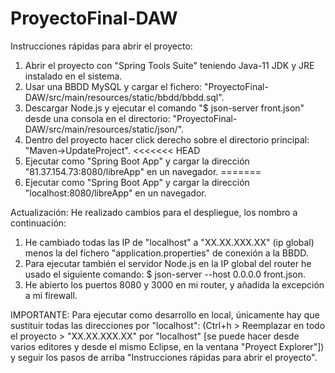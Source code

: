 # ProyectoFinal-DAW

Instrucciones rápidas para abrir el proyecto:
1. Abrir el proyecto con "Spring Tools Suite" teniendo Java-11 JDK y JRE instalado en el sistema.
2. Usar una BBDD MySQL y cargar el fichero: "ProyectoFinal-DAW/src/main/resources/static/bbdd/bbdd.sql".
3. Descargar Node.js y ejecutar el comando "$ json-server front.json" desde una consola en el directorio: "ProyectoFinal-DAW/src/main/resources/static/json/".
4. Dentro del proyecto hacer click derecho sobre el directorio principal: "Maven->UpdateProject".
<<<<<<< HEAD
5. Ejecutar como "Spring Boot App" y cargar la dirección "81.37.154.73:8080/libreApp" en un navegador.
=======
5. Ejecutar como "Spring Boot App" y cargar la dirección "localhost:8080/libreApp" en un navegador.

Actualización:
He realizado cambios para el despliegue, los nombro a continuación:
1. He cambiado todas las IP de "localhost" a "XX.XX.XXX.XX" (ip global) menos la del fichero "application.properties" de conexión a la BBDD.
2. Para ejecutar también el servidor Node.js en la IP global del router he usado el siguiente comando: $ json-server --host 0.0.0.0 front.json.
3. He abierto los puertos 8080 y 3000 en mi router, y añadida la excepción a mi firewall.

IMPORTANTE:
Para ejecutar como desarrollo en local, únicamente hay que sustituir todas las direcciones por "localhost": (Ctrl+h > Reemplazar en todo el proyecto > "XX.XX.XXX.XX" por "localhost" [se puede hacer desde varios editores y desde el mismo Eclipse, en la ventana "Proyect Explorer"]) y seguir los pasos de arriba "Instrucciones rápidas para abrir el proyecto".
